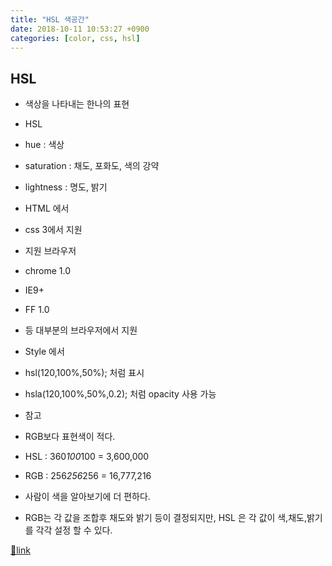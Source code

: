 ```yaml
---
title: "HSL 색공간"
date: 2018-10-11 10:53:27 +0900
categories: [color, css, hsl]
---
```


HSL
---

- 색상을 나타내는 한나의 표현
- HSL
- hue : 색상
- saturation : 채도, 포화도, 색의 강약
- lightness : 명도, 밝기

- HTML 에서
- css 3에서 지원
- 지원 브라우저
- chrome 1.0
- IE9+
- FF 1.0
- 등 대부분의 브라우저에서 지원

- Style 에서
- hsl(120,100%,50%); 처럼 표시
- hsla(120,100%,50%,0.2); 처럼 opacity 사용 가능


- 참고
- RGB보다 표현색이 적다.
- HSL : 360*100*100 = 3,600,000
- RGB : 256*256*256 = 16,777,216

- 사람이 색을 알아보기에 더 편하다.
- RGB는 각 값을 조합후 채도와 밝기 등이 결정되지만, HSL 은 각 값이 색,채도,밝기를 각각 설정 할 수 있다.






[🔗link](http://www.mins01.com/mh/tech/read/1203)